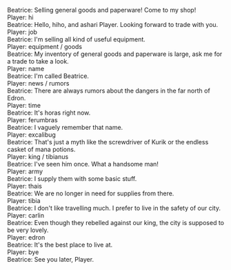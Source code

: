 Beatrice: Selling general goods and paperware! Come to my shop!  
Player: hi  
Beatrice: Hello, hiho, and ashari Player. Looking forward to trade with you.  
Player: job  
Beatrice: I'm selling all kind of useful equipment.  
Player: equipment / goods  
Beatrice: My inventory of general goods and paperware is large, ask me for a trade to take a look.  
Player: name  
Beatrice: I'm called Beatrice.  
Player: news / rumors  
Beatrice: There are always rumors about the dangers in the far north of Edron.  
Player: time  
Beatrice: It's horas right now.  
Player: ferumbras  
Beatrice: I vaguely remember that name.  
Player: excalibug  
Beatrice: That's just a myth like the screwdriver of Kurik or the endless casket of mana potions.  
Player: king / tibianus  
Beatrice: I've seen him once. What a handsome man!  
Player: army  
Beatrice: I supply them with some basic stuff.  
Player: thais  
Beatrice: We are no longer in need for supplies from there.  
Player: tibia  
Beatrice: I don't like travelling much. I prefer to live in the safety of our city.  
Player: carlin  
Beatrice: Even though they rebelled against our king, the city is supposed to be very lovely.  
Player: edron  
Beatrice: It's the best place to live at.  
Player: bye  
Beatrice: See you later, Player.  
